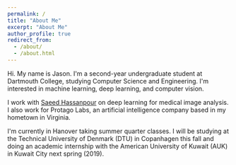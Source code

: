 ```yaml
---
permalink: /
title: "About Me"
excerpt: "About Me"
author_profile: true
redirect_from: 
  - /about/
  - /about.html
---
```


Hi. My name is Jason. I'm a second-year undergraduate student at Dartmouth College, studying Computer Science and Engineering. I'm interested in machine learning, deep learning, and computer vision.

I work with [Saeed Hassanpour](https://www.hassanpourlab.com/) on deep learning for medical image analysis. I also work for Protago Labs, an artificial intelligence company based in my hometown in Virginia.

I'm currently in Hanover taking summer quarter classes. I will be studying at the Technical University of Denmark (DTU) in Copanhagen this fall and doing an academic internship with the American University of Kuwait (AUK) in Kuwait City next spring (2019).